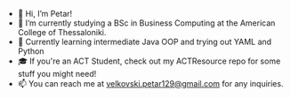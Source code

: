 - 👋 Hi, I’m Petar!
- 👀 I’m currently studying a BSc in Business Computing at the American College of Thessaloniki.
- 🌱 Currently learning intermediate Java OOP and trying out YAML and Python
- 🎓 If you're an ACT Student, check out my ACTResource repo for some stuff you might need!
- 📫 You can reach me at velkovski.petar129@gmail.com for any inquiries.

<!---
vxlkovskiP/vxlkovskiP is a ✨ special ✨ repository because its `README.md` (this file) appears on your GitHub profile.
You can click the Preview link to take a look at your changes.
--->
